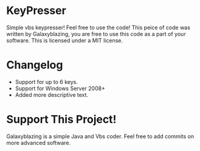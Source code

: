 # KeyPresser
Simple vbs keypresser! Feel free to use the code!
This peice of code was written by Galaxyblazing, you are free to use this code as a part of your software. This is licensed under a MIT license.

# Changelog
- Support for up to 6 keys.
- Support for Windows Server 2008+
- Added more descriptive text.

# Support This Project! 
Galaxyblazing is a simple Java and Vbs coder. Feel free to add commits on more advanced software.

